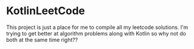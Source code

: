 # KotlinLeetCode
This project is just a place for me to compile all my leetcode solutions. 
I'm trying to get better at algorithm problems along with Kotlin so why not do both at the same time right??
